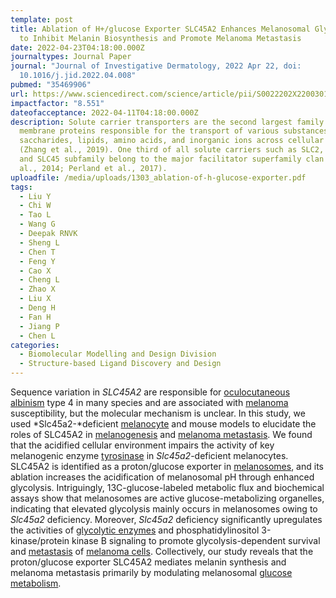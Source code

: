 ```yaml
---
template: post
title: Ablation of H+/glucose Exporter SLC45A2 Enhances Melanosomal Glycolysis
  to Inhibit Melanin Biosynthesis and Promote Melanoma Metastasis
date: 2022-04-23T04:18:00.000Z
journaltypes: Journal Paper
journal: "Journal of Investigative Dermatology, 2022 Apr 22, doi:
  10.1016/j.jid.2022.04.008"
pubmed: "35469906"
url: https://www.sciencedirect.com/science/article/pii/S0022202X22003013
impactfactor: "8.551"
dateofacceptance: 2022-04-11T04:18:00.000Z
description: Solute carrier transporters are the second largest family of
  membrane proteins responsible for the transport of various substances such as
  saccharides, lipids, amino acids, and inorganic ions across cellular membranes
  (Zhang et al., 2019). One third of all solute carriers such as SLC2, SLC22,
  and SLC45 subfamily belong to the major facilitator superfamily clan (Chen et
  al., 2014; Perland et al., 2017).
uploadfile: /media/uploads/1303_ablation-of-h-glucose-exporter.pdf
tags:
  - Liu Y
  - Chi W
  - Tao L
  - Wang G
  - Deepak RNVK
  - Sheng L
  - Chen T
  - Feng Y
  - Cao X
  - Cheng L
  - Zhao X
  - Liu X
  - Deng H
  - Fan H
  - Jiang P
  - Chen L
categories:
  - Biomolecular Modelling and Design Division
  - Structure-based Ligand Discovery and Design
---
```

<!--StartFragment-->

Sequence variation in *SLC45A2* are responsible for [oculocutaneous albinism](https://www.sciencedirect.com/topics/medicine-and-dentistry/oculocutaneous-albinism "Learn more about oculocutaneous albinism from ScienceDirect's AI-generated Topic Pages") type 4 in many species and are associated with [melanoma](https://www.sciencedirect.com/topics/medicine-and-dentistry/nodular-melanoma "Learn more about melanoma from ScienceDirect's AI-generated Topic Pages") susceptibility, but the molecular mechanism is unclear. In this study, we used *Slc45a2-*deficient [melanocyte](https://www.sciencedirect.com/topics/medicine-and-dentistry/melanocyte "Learn more about melanocyte from ScienceDirect's AI-generated Topic Pages") and mouse models to elucidate the roles of SLC45A2 in [melanogenesis](https://www.sciencedirect.com/topics/medicine-and-dentistry/melanogenesis "Learn more about melanogenesis from ScienceDirect's AI-generated Topic Pages") and [melanoma metastasis](https://www.sciencedirect.com/topics/medicine-and-dentistry/metastatic-melanoma "Learn more about melanoma metastasis from ScienceDirect's AI-generated Topic Pages"). We found that the acidified cellular environment impairs the activity of key melanogenic enzyme [tyrosinase](https://www.sciencedirect.com/topics/medicine-and-dentistry/tyrosinase "Learn more about tyrosinase from ScienceDirect's AI-generated Topic Pages") in *Slc45a2*-deficient melanocytes. SLC45A2 is identified as a proton/glucose exporter in [melanosomes](https://www.sciencedirect.com/topics/medicine-and-dentistry/melanosome "Learn more about melanosomes from ScienceDirect's AI-generated Topic Pages"), and its ablation increases the acidification of melanosomal pH through enhanced glycolysis. Intriguingly, 13C-glucose-labeled metabolic flux and biochemical assays show that melanosomes are active glucose-metabolizing organelles, indicating that elevated glycolysis mainly occurs in melanosomes owing to *Slc45a2* deficiency. Moreover, *Slc45a2* deficiency significantly upregulates the activities of [glycolytic enzymes](https://www.sciencedirect.com/topics/medicine-and-dentistry/glycolytic-enzyme "Learn more about glycolytic enzymes from ScienceDirect's AI-generated Topic Pages") and phosphatidylinositol 3-kinase/protein kinase B signaling to promote glycolysis-dependent survival and [metastasis](https://www.sciencedirect.com/topics/medicine-and-dentistry/metastatic-carcinoma "Learn more about metastasis from ScienceDirect's AI-generated Topic Pages") of [melanoma cells](https://www.sciencedirect.com/topics/medicine-and-dentistry/melanoma-cell "Learn more about melanoma cells from ScienceDirect's AI-generated Topic Pages"). Collectively, our study reveals that the proton/glucose exporter SLC45A2 mediates melanin synthesis and melanoma metastasis primarily by modulating melanosomal [glucose metabolism](https://www.sciencedirect.com/topics/medicine-and-dentistry/glucose-metabolism "Learn more about glucose metabolism from ScienceDirect's AI-generated Topic Pages").

<!--EndFragment-->